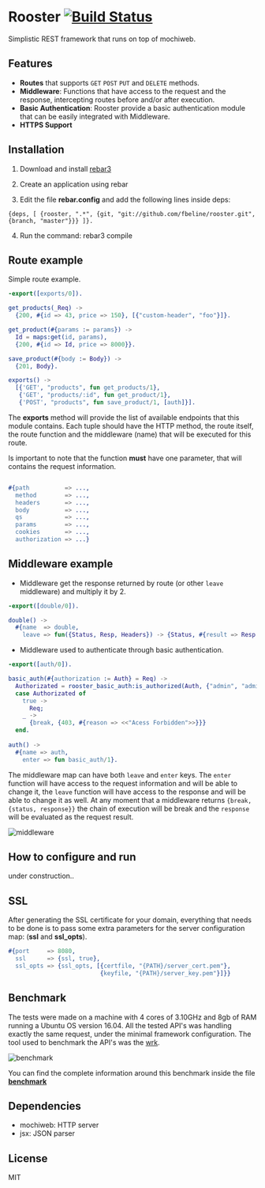 # Rooster [![Build Status](https://travis-ci.org/fbeline/rooster.svg?branch=master)](https://travis-ci.org/fbeline/rooster) 
Simplistic REST framework that runs on top of mochiweb.
## Features
- **Routes** that supports `GET` `POST` `PUT` and `DELETE` methods.
- **Middleware**: Functions that have access to the request and the response, intercepting routes before and/or after execution.
- **Basic Authentication**: Rooster provide a basic authentication module that can be easily integrated with Middleware.
- **HTTPS Support**

## Installation
1) Download and install [rebar3](https://www.rebar3.org/)

2) Create an application using rebar

3) Edit the file **rebar.config** and add the following lines inside deps:

`{deps, [ {rooster, ".*", {git, "git://github.com/fbeline/rooster.git", {branch, "master"}}} ]}.`

4) Run the command: rebar3 compile

## Route example
Simple route example.

```Erlang
-export([exports/0]).

get_products(_Req) ->
  {200, #{id => 43, price => 150}, [{"custom-header", "foo"}]}.

get_product(#{params := params}) ->
  Id = maps:get(id, params),
  {200, #{id => Id, price => 8000}}.

save_product(#{body := Body}) ->
  {201, Body}.

exports() ->
  [{'GET', "products", fun get_products/1},
   {'GET', "products/:id", fun get_product/1},
   {'POST', "products", fun save_product/1, [auth]}].
```

The **exports** method will provide the list of available endpoints that this module contains. Each tuple should have the HTTP method, the route itself, the route function and the middleware (name) that will be executed for this route. 

Is important to note that the function **must** have one parameter, that will contains the request information.

```erlang

#{path          => ...,
  method        => ...,
  headers       => ...,
  body          => ...,
  qs            => ...,
  params        => ...,
  cookies       => ...,
  authorization => ...}
```

## Middleware example

- Middleware get the response returned by route (or other `leave` middleware) and multiply it by 2.

```Erlang
-export([double/0]).

double() ->
  #{name  => double,
    leave => fun({Status, Resp, Headers}) -> {Status, #{result => Resp * 2}, Headers} end}.
```

- Middleware used to authenticate through basic authentication.

```erlang
-export([auth/0]).

basic_auth(#{authorization := Auth} = Req) ->
  Authorizated = rooster_basic_auth:is_authorized(Auth, {"admin", "admin"}),
  case Authorizated of
    true ->
      Req;
    _ ->
      {break, {403, #{reason => <<"Acess Forbidden">>}}}
  end.
  
auth() ->
  #{name => auth,
    enter => fun basic_auth/1}.
```

The middleware map can have both `leave` and `enter` keys. The `enter` function will have access to the request information and will be able to change it, the `leave` function will have access to the response and will be able to change it as well.
At any moment that a middleware returns `{break, {status, response}}` the chain of execution will be break and the `response` will be evaluated as the request result.

![middleware](https://user-images.githubusercontent.com/5730881/32140052-75ae38aa-bc3a-11e7-9f54-855b96390bd9.png)

## How to configure and run

under construction..

## SSL
After generating the SSL certificate for your domain, everything that needs to be done is to pass some extra parameters for the server configuration map: (**ssl** and **ssl_opts**).

```Erlang
#{port     => 8080,
  ssl      => {ssl, true},
  ssl_opts => {ssl_opts, [{certfile, "{PATH}/server_cert.pem"},
                          {keyfile, "{PATH}/server_key.pem"}]}}
```

## Benchmark

The tests were made on a machine with 4 cores of 3.10GHz and 8gb of RAM running a Ubuntu OS version 16.04. All the tested API's was handling exactly the same request, under the minimal framework configuration.
The tool used to benchmark the API's was the [wrk](https://github.com/wg/wrk).

![benchmark](https://cloud.githubusercontent.com/assets/5730881/23285787/09a2bfb8-fa12-11e6-990e-6a7014f52122.png)

You can find the complete information around this benchmark inside the file [**benchmark**](benchmark.txt)

## Dependencies
- mochiweb: HTTP server
- jsx: JSON parser

## License
MIT
